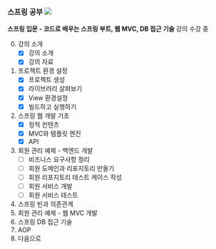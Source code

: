 ### 스프링 공부  <img src="https://img.shields.io/badge/spring-6DB33F?style=for-the-badge&logo=spring&logoColor=white"> 

**스프링 입문 - 코드로 배우는 스프링 부트, 웹 MVC, DB 접근 기술** 강의 수강 중



0. 강의 소개
   - [x] 강의 소개
   - [x] 강의 자료
1. 프로젝트 환경 설정
   - [x] 프로젝트 생성
   - [x] 라이브러리 살펴보기
   - [x] View 환경설정
   - [x] 빌드하고 실행하기
2. 스프링 웹 개발 기초
   - [x] 정적 컨텐츠
   - [x] MVC와 템플릿 엔진
   - [x] API
3. 회원 관리 예제 - 백엔드 개발
   - [ ] 비즈니스 요구사항 정리
   - [ ] 회원 도메인과 리포지토리 만들기
   - [ ] 회원 리포지토리 테스트 케이스 작성
   - [ ] 회원 서비스 개발
   - [ ] 회원 서비스 테스트
4. 스프링 빈과 의존관계
5. 회원 관리 예제 - 웹 MVC 개발
6. 스프링 DB 접근 기술
7. AOP
8. 다음으로

